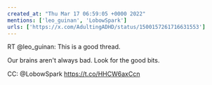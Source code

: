 ```yaml
---
created_at: "Thu Mar 17 06:59:05 +0000 2022"
mentions: ['leo_guinan', 'LobowSpark']
urls: ['https://x.com/AdultingADHD/status/1500157261716631553']
---
```


RT @leo_guinan: This is a good thread.

Our brains aren't always bad. Look for the good bits.

CC: @LobowSpark https://t.co/HHCW6axCcn